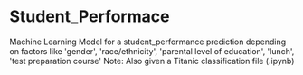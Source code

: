 # Student_Performace
Machine Learning Model for a student_performance prediction depending on factors like 'gender', 'race/ethnicity', 'parental level of education', 'lunch', 'test preparation course'
Note: Also given a Titanic classification file (.ipynb)
